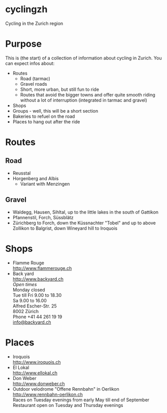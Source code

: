 cyclingzh
=========

Cycling in the Zurich region

Purpose
=======
This is (the start) of a collection of information about cycling in Zurich. You can expect infos about:
- Routes
  - Road (tarmac)
  - Gravel roads
  - Short, more urban, but still fun to ride
  - Routes that avoid the bigger towns and offer quite smooth riding without a lot of interruption (integrated in tarmac and gravel)
- Shops
- Groups - well, this will be a short section
- Bakeries to refuel on the road
- Places to hang out after the ride


Routes
======
Road
----
- Reusstal
- Horgenberg and Albis
  - Variant with Menzingen

Gravel
------
- Waldegg, Hausen, Sihltal, up to the little lakes in the south of Gattikon
- Pfannenstil, Forch, Süssblätz
- Zürichberg to Forch, down the Küssnachter "Tobel" and up to above Zollikon to Balgrist, down Wineyard hill to Iroquois

Shops
=====
- Flamme Rouge  
http://www.flammerouge.ch
- Back yard  
http://www.backyard.ch  
*Open times*  
Monday closed  
Tue till Fri 9.00 to 18.30   
Sa 9.00 to 16.00   
Alfred Escher-Str. 25   
8002 Zürich   
Phone +41 44 261 19 19   
info@backyard.ch   


Places
======
- Iroquois  
http://www.iroquois.ch
- El Lokal  
http://www.ellokal.ch
- Don Weber  
http://www.donweber.ch
- Outdoor velodrome "Offene Rennbahn" in Oerlikon  
http://www.rennbahn-oerlikon.ch  
Races on Tuesday evenings from early May till end of September  
Restaurant open on Tuesday and Thursday evenings
